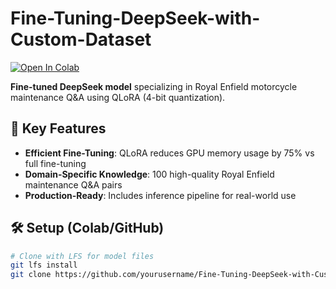 # Fine-Tuning-DeepSeek-with-Custom-Dataset


[![Open In Colab](https://colab.research.google.com/assets/colab-badge.svg)](https://colab.research.google.com/github/varshanj-hub/Fine-Tuning-DeepSeek-with-Custom-Dataset/blob/main/Fine_Tuning_DS_with_Custom_Data_using_QLoRA.ipynb)

**Fine-tuned DeepSeek model** specializing in Royal Enfield motorcycle maintenance Q&A using QLoRA (4-bit quantization).

## 📌 Key Features
- **Efficient Fine-Tuning**: QLoRA reduces GPU memory usage by 75% vs full fine-tuning
- **Domain-Specific Knowledge**: 100 high-quality Royal Enfield maintenance Q&A pairs
- **Production-Ready**: Includes inference pipeline for real-world use

## 🛠️ Setup (Colab/GitHub)
```bash
# Clone with LFS for model files
git lfs install
git clone https://github.com/yourusername/Fine-Tuning-DeepSeek-with-Custom-Dataset.git
